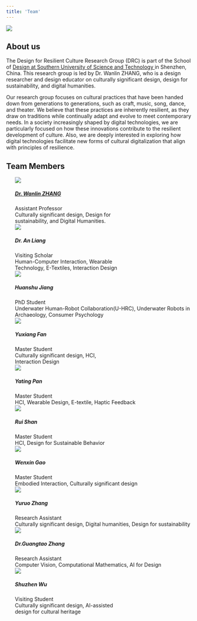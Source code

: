 ```yaml
---
title: 'Team'
---
```





<div class="flex items-center justify-center " >

<img class="align-middle " src="/img/about.jpg" />
 </div>


## About us


The Design for Resilient Culture Research Group (DRC) is part of the School of [Design at Southern University of Science and Technology ](https://designschool.sustech.edu.cn/cn)in Shenzhen, China. This research group is led by Dr. Wanlin ZHANG, who is a design researcher and design educator on culturally significant design, design for sustainability, and digital humanities. 


Our research group focuses on cultural practices that have been handed down from generations to generations, such as craft, music, song, dance, and theater. We believe that these practices are inherently resilient, as they draw on traditions while continually adapt and evolve to meet contemporary needs. In a society increasingly shaped by digital technologies, we are particularly focused on how these innovations contribute to the resilient development of culture. Also, we are deeply interested in exploring how digital technologies facilitate new forms of cultural digitalization that align with principles of resilience. 

## Team Members

<div> 

<ul class="grid grid-cols-2" style="list-style-type:none;">  
         
<li >  <div>
    <div  style="width: 288px; ">
        <img src="/img/team/1.jpg">
    </div>
    <div>
       <h5> <a href="https://designschool.sustech.edu.cn/cn/about/team/faculty/539.html">Dr. Wanlin ZHANG </a> </h5>
       <div class="text-xl ">Assistant Professor</div>
       <div style="width: 288px; " class="text-sm ">Culturally significant design, Design for sustainability, and Digital Humanities.</div>
    
</div>
</div></li>
<li >  <div>
    <div  style="width: 288px; ">
        <img src="/img/team/2.jpg">
    </div>
    <div>
       <h5 style="font-weight:bold">Dr. An Liang</h5>
       <div lass="text-xl ">Visiting Scholar</div>
       <div style="width: 288px; " class="text-sm ">Human-Computer Interaction, Wearable Technology, E-Textiles, Interaction Design</div>
</div>
</div></li>

<li >  <div>
    <div  style="width: 288px; ">
        <img src="/img/team/3.jpg">
    </div>
    <div>
       <h5 style="font-weight:bold">Huanshu Jiang</h5>
       <div class="text-xl ">PhD Student</div>
       <div class="text-sm ">Underwater Human-Robot Collaboration(U-HRC), Underwater Robots in Archaeology, Consumer Psychology</div>
</div>
</div></li>
<li >  <div>
    <div  style="width: 288px; ">
        <img src="/img/team/4.jpg">
    </div>
    <div style="width: 288px; ">
       <h5 style="font-weight:bold">Yuxiang Fan</h5>
       <div class="text-xl ">Master Student</div>
       <div class="text-sm ">Culturally significant design, HCI, Interaction Design</div>
</div>
</div></li>

<li >  <div>
    <div  style="width: 288px; ">
        <img src="/img/team/5.jpg">
    </div>
    <div>
       <h5 style="font-weight:bold">Yating Pan</h5>
       <div class="text-xl ">Master Student</div>
       <div class="text-sm ">HCI, Wearable Design, E-textile, Haptic Feedback</div>
</div>
</div></li>

<li >  <div>
    <div  style="width: 288px; ">
        <img src="/img/team/6.jpg">
    </div>
    <div style="width: 288px; ">
       <h5 style="font-weight:bold">Rui Shan</h5>
       <div>Master Student</div>
       <div>HCI, Design for Sustainable Behavior</div>
</div>
</div></li>

<li >  <div>
    <div  style="width: 288px; ">
        <img src="/img/team/7.jpg">
    </div>
    <div>
       <h5 style="font-weight:bold">Wenxin Gao</h5>
       <div class="text-xl ">Master Student</div>
       <div class="text-sm ">Embodied Interaction, Culturally significant design</div>
</div>
</div></li>

<li >  <div>
    <div  style="width: 288px; ">
        <img src="/img/team/8.jpg">
    </div>
    <div>
       <h5 style="font-weight:bold">Yuruo Zhang</h5>
       <div class="text-xl ">Research Assistant</div>
       <div class="text-sm ">Culturally significant design, Digital humanities, Design for sustainability</div>
</div>
</div></li>


<li >  <div>
    <div  style="width: 288px; ">
        <img src="/img/team/9.jpg">
    </div>
    <div>
       <h5 style="font-weight:bold">Dr.Guangtao Zhang</h5>
       <div class="text-xl ">Research Assistant</div>
       <div class="text-sm ">Computer Vision, Computational Mathematics, AI for Design</div>
</div>
</div></li>

<li >  <div>
    <div  style="width: 288px; ">
        <img src="/img/team/10.jpg">
    </div>
    <div style="width: 288px; ">
       <h5 style="font-weight:bold">Shuzhen Wu</h5>
       <div class="text-xl ">Visiting Student</div>
       <div class="text-sm ">Culturally significant design, AI-assisted design for cultural heritage</div>
</div>
</div></li>
   
</ul>

</div>


